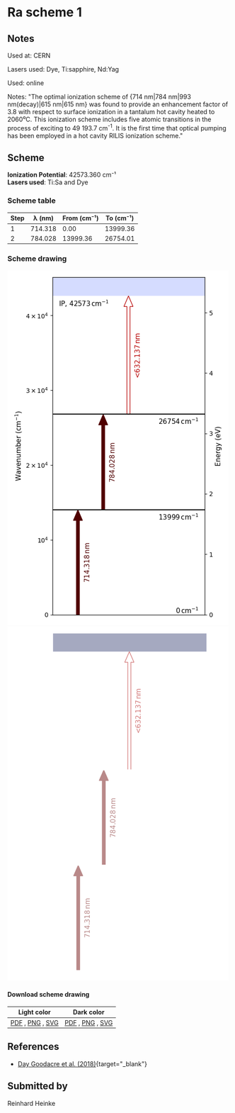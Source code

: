 # Ra scheme 1

## Notes

Used at: CERN

Lasers used: Dye, Ti:sapphire, Nd:Yag

Used: online

Notes: "The optimal ionization scheme of {714 nm|784 nm|993 nm(decay)|615 nm|615 nm} was found to provide an enhancement factor of 3.8 with respect to surface ionization in a tantalum hot cavity heated to 2060⁰C. This ionization scheme includes five atomic transitions in the process of exciting to 49 193.7 cm<sup>-1</sup>. It is the first time that optical pumping has been employed in a hot cavity RILIS ionization scheme."



## Scheme

**Ionization Potential**: 42573.360 cm⁻¹  
**Lasers used**: Ti:Sa and Dye

### Scheme table

| Step | λ (nm)  | From (cm⁻¹) | To (cm⁻¹) |
| ---- | ------- | ----------- | --------- |
| 1    | 714.318 | 0.00        | 13999.36  |
| 2    | 784.028 | 13999.36    | 26754.01  |


### Scheme drawing

![ra scheme, light mode](ra-001/ra-001-light.png#only-light)
![ra scheme, dark mode](ra-001/ra-001-dark-web.png#only-dark)

#### Download scheme drawing

|                                            Light color                                            |                                           Dark color                                           |
| ------------------------------------------------------------------------------------------------- | ---------------------------------------------------------------------------------------------- |
| [PDF](ra-001/ra-001-light.pdf) , [PNG](ra-001/ra-001-light.png) , [SVG](ra-001/ra-001-light.svg)  | [PDF](ra-001/ra-001-dark.pdf) , [PNG](ra-001/ra-001-dark.png) , [SVG](ra-001/ra-001-dark.svg)  |


## References

  - [Day Goodacre et al. (2018)](https://doi.org/10.1016/j.sab.2018.10.002){target="_blank"}



## Submitted by

Reinhard Heinke

